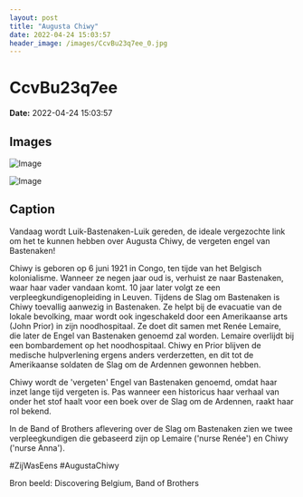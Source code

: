 ```yaml
---
layout: post
title: "Augusta Chiwy"
date: 2022-04-24 15:03:57
header_image: /images/CcvBu23q7ee_0.jpg
---
```


# CcvBu23q7ee

**Date:** 2022-04-24 15:03:57

## Images

![Image](/zij.was.eens/images/CcvBu23q7ee_0.jpg)

![Image](/zij.was.eens/images/CcvBu23q7ee_1.jpg)

## Caption

Vandaag wordt Luik-Bastenaken-Luik gereden, de ideale vergezochte link om het te kunnen hebben over Augusta Chiwy, de vergeten engel van Bastenaken!

Chiwy is geboren op 6 juni 1921 in Congo, ten tijde van het Belgisch kolonialisme. Wanneer ze negen jaar oud is, verhuist ze naar Bastenaken, waar haar vader vandaan komt. 10 jaar later volgt ze een verpleegkundigenopleiding in Leuven. Tijdens de Slag om Bastenaken is Chiwy toevallig aanwezig in Bastenaken. Ze helpt bij de evacuatie van de lokale bevolking, maar wordt ook ingeschakeld door een Amerikaanse arts (John Prior) in zijn noodhospitaal. Ze doet dit samen met Renée Lemaire, die later de Engel van Bastenaken genoemd zal worden. Lemaire overlijdt bij een bombardement op het noodhospitaal. Chiwy en Prior blijven de medische hulpverlening ergens anders verderzetten, en dit tot de Amerikaanse soldaten de Slag om de Ardennen gewonnen hebben.

Chiwy wordt de 'vergeten' Engel van Bastenaken genoemd, omdat haar inzet lange tijd vergeten is. Pas wanneer een historicus haar verhaal van onder het stof haalt voor een boek over de Slag om de Ardennen, raakt haar rol bekend. 

In de Band of Brothers aflevering over de Slag om Bastenaken zien we twee verpleegkundigen die gebaseerd zijn op Lemaire ('nurse Renée') en Chiwy ('nurse Anna'). 

#ZijWasEens #AugustaChiwy 

Bron beeld: Discovering Belgium, Band of Brothers

